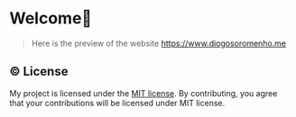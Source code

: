 # Welcome👋

> Here is the preview of the website https://www.diogosoromenho.me

## ©️ License

My project is licensed under the [MIT license](./LICENSE). By contributing, you agree that your contributions will be licensed under MIT license.
